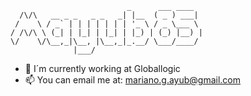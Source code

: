 ```
                          _      ___ ____  
  /\/\   __ _ _   _ _   _| |__  ( _ ) ___| 
 /    \ / _` | | | | | | | '_ \ / _ \___ \ 
/ /\/\ \ (_| | |_| | |_| | |_) | (_) |__) |
\/    \/\__,_|\__, |\__,_|_.__/ \___/____/ 
              |___/                        
```

- 🔭 I´m currently working at Globallogic
- 📫 You can email me at: mariano.g.ayub@gmail.com

<!--
**Mayub85/Mayub85** is a ✨ _special_ ✨ repository because its `README.md` (this file) appears on your GitHub profile.

Here are some ideas to get you started:

- 🔭 I’m currently working on ...
- 🌱 I’m currently learning ...
- 👯 I’m looking to collaborate on ...
- 🤔 I’m looking for help with ...
- 💬 Ask me about ...
- 📫 How to reach me: ...
- 😄 Pronouns: ...
- ⚡ Fun fact: ...
-->
